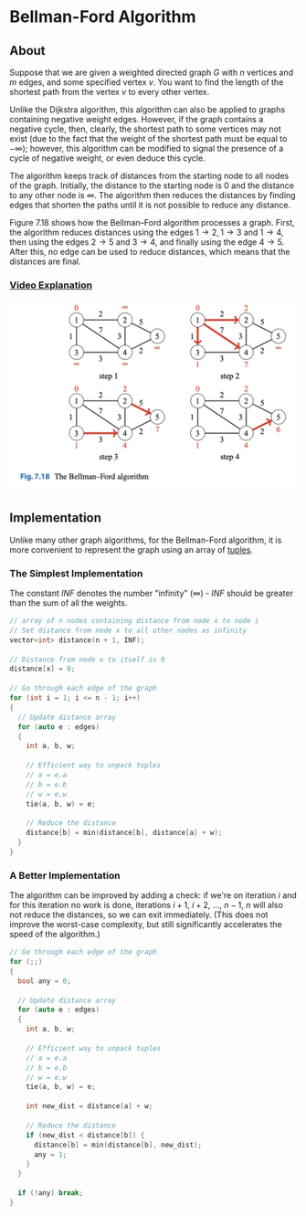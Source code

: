 # Bellman-Ford Algorithm

## About

Suppose that we are given a weighted directed graph $G$ with $n$ vertices and $m$ edges, and some specified vertex $v$. You want to find the length of the shortest path from the vertex $v$ to every other vertex.

Unlike the Dijkstra algorithm, this algorithm can also be applied to graphs containing negative weight edges. However, if the graph contains a negative cycle, then, clearly, the shortest path to some vertices may not exist (due to the fact that the weight of the shortest path must be equal to $- \infty$); however, this algorithm can be modified to signal the presence of a cycle of negative weight, or even deduce this cycle.

The algorithm keeps track of distances from the starting node to all nodes of the
graph. Initially, the distance to the starting node is $0$ and the distance to any other node
is $\infty$. The algorithm then reduces the distances by finding edges that shorten
the paths until it is not possible to reduce any distance.

Figure $7.18$ shows how the Bellman–Ford algorithm processes a graph. First, the
algorithm reduces distances using the edges $1 → 2, 1 → 3$ and $1 → 4$, then using
the edges $2 → 5$ and $3 → 4$, and finally using the edge $4 → 5$. After this, no edge
can be used to reduce distances, which means that the distances are final.

### **[Video Explanation](https://www.youtube.com/watch?v=obWXjtg0L64)**

![Figure 7.18](../images/bellman-ford/fig_7_18.png)

## Implementation

Unlike many other graph algorithms, for the Bellman-Ford algorithm, it is more convenient to represent the graph using an array of [tuples](https://github.com/aaronhma/algorithms/blob/master/cpp-stl/tuples.md).

### The Simplest Implementation

The constant $INF$ denotes the number "infinity" ($\infty$) - $INF$ should be greater than the sum of all the weights.

```cpp
// array of n nodes containing distance from node x to node i
// Set distance from node x to all other nodes as infinity
vector<int> distance(n + 1, INF);

// Distance from node x to itself is 0
distance[x] = 0;

// Go through each edge of the graph
for (int i = 1; i <= n - 1; i++)
{
  // Update distance array
  for (auto e : edges)
  {
    int a, b, w;

    // Efficient way to unpack tuples
    // a = e.a
    // b = e.b
    // w = e.w
    tie(a, b, w) = e;

    // Reduce the distance
    distance[b] = min(distance[b], distance[a] + w);
  }
}
```

### A Better Implementation

The algorithm can be improved by adding a check: if we're on iteration $i$ and for this iteration no work is done, iterations $i + 1$, $i + 2$, $...$, $n - 1$, $n$ will also not reduce the distances, so we can exit immediately. (This does not improve the worst-case complexity, but still significantly accelerates the speed of the algorithm.)

```cpp
// Go through each edge of the graph
for (;;)
{
  bool any = 0;

  // Update distance array
  for (auto e : edges)
  {
    int a, b, w;

    // Efficient way to unpack tuples
    // a = e.a
    // b = e.b
    // w = e.w
    tie(a, b, w) = e;

    int new_dist = distance[a] + w;

    // Reduce the distance
    if (new_dist < distance[b]) {
      distance[b] = min(distance[b], new_dist);
      any = 1;
    }
  }

  if (!any) break;
}
```
